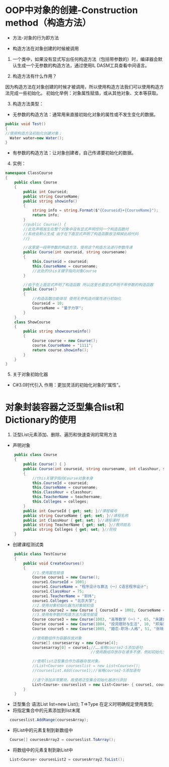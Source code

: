 # OOP中对象的创建-Construction method（构造方法）

- 方法-对象的行为即方法

- 构造方法在对象创建的时候被调用

1. 一个类中，如果没有显式写出任何构造方法（包括带参数的）时，编译器会默认生成一个无参数的构造方法，通过使用IL DASM工具查看中间语言。

2. 构造方法有什么作用？

因为构造方法在对象创建的时候才被调用，所以使用构造方法我们可以使用构造方法完成一些初始化。
初始化举例：对象属性赋值，或从其他对象、文本等获取。

3. 构造方法类型：
- 无参数的构造方法：通常用来直接初始化对象的属性或不发生变化的数据。
```csharp
public void Test()
{
//使用构造方法初始化创建对象；
  Water water=new Water();
}
```
- 有参数的构造方法：让对象创建者，自己传递要初始化的数据。

4. 实例：

```csharp
namespace ClassCourse
{
    public class Course
    {
        public int Courseid;
        public string CourseName;
        public string showinfo()
        {
            string info = string.Format($"{Courseid}+{CourseName}");
            return info;
        }
        //public Course() {
        //此处声明发生在整个对象中没有显式声明任何一个构造函数时 
        //系统会默认生成 由于在下面显式声明了构造函数故注释掉此段代码
        //}

        //这里是一段带参数的构造方法，使用这个构造方法进行参数传递
        public Course(int courseid, string coursename)
        {
            this.Courseid = courseid;
            this.CourseName = coursename;
            //此处的this关键字指向对象Course
        }

        //由于在上面显式声明了构造函数 所以这里也要显式声明不带参数的构造函数
        public Course()
        {
            //构造函数功能体现 使用无参构造对属性进行初始化
            Courseid = 10;
            CourseName = "量子力学";
        }
    }
    class ShowCourse
    {
        public string showcourseinfo()
        {
            Course course = new Course();
            course.CourseName = "1111";
            return course.showinfo();
        }
    }
}
```
5. 关于对象初始化器
- C#3.0时代引入
作用：更加灵活的初始化对象的“属性”。

# 对象封装容器之泛型集合list和Dictionary的使用
1. 泛型List元素添加、删除、遍历和快速查询的常用方法
- 声明对象
```csharp
    public class Course
    {
        public Course() { }
        public Course(int courseid, string coursename, int classhour, string teachername, string colleges)
        {
            //this关键字指向Course对象本身
            this.CourseId = courseid;
            this.CourseName = coursename;
            this.ClassHour = classhour;
            this.TeacherName = teachername;
            this.Colleges = colleges;
        }
        public int CourseId { get; set; }//课程编号
        public string CourseName { get; set; }//课程名称
        public int ClassHour { get; set; }//课程课时
        public string TeacherName { get; set; }//教师姓名
        public string Colleges { get; set; }//院校
    }
```
- 创建课程测试类
```csharp
    public class TestCourse
    {
        public void CreateCourses()
        {
            //1.使用属性赋值
            Course course1 = new Course();
            course1.CourseId = 1001;
            course1.CourseName = "程序设计与算法（一）C语言程序设计";
            course1.ClassHour = 75;
            course1.TeacherName = "郭炜";
            course1.Colleges = "北京大学";
            //2.使用对象初始化器为对象赋初值
            Course course2 = new Course { CourseId = 1002, CourseName = "商务英语", ClassHour = 30, TeacherName = "袁奇", Colleges = "中南财经政法大学" };
            //3.使用有参数的构造方法为属性赋值
            Course course3 = new Course(1003, "高等数学（一）", 65, "朱建民", "国防科技大学");
            Course course4 = new Course(1004, "投资理财与生活", 10, "郑海荣", "福建农林大学");
            Course course5 = new Course(1005, "婚恋-职场-人格", 51, "张晓文", "武汉理工大学");
            
            //使用数组作为容器存放对象 
            Course[] coursesarray = new Course[4];
            coursesarray[0] = course1;//……省略course2-5添加语句
                                      //使用数组存放存在诸多不便，例如初始化空间大小固定不灵活，且需要明确后进行使用。

            //使用list泛型集合作为容器存放对象。
            //List<Course> courseslist = new List<Course>();
            //courseslist.Add(course1);//省略course2-5添加语句
            
            //逐个添加非常繁琐，故使用泛型集合初始化器进行添加
            List<Course> courseslist = new List<Course> { course1, course2, course3, course4, course5 };
        }
    }
```
- 泛型集合 语法List<T> list=new List<T>();
T=>Type 在定义时明确规定使用类型;
- 将指定集合中的元素添加到list末尾
```csharp
  courseslist.AddRange(coursesArray);
```
- 将List<T>中的元素复制到新数组中
```csharp
  Course[] coursesArray2 = courseslist.ToArray();
```
- 将数组中的元素复制到新List<T>中
```csharp
  List<Course> coursesList2 = coursesArray2.ToList();
```
  
